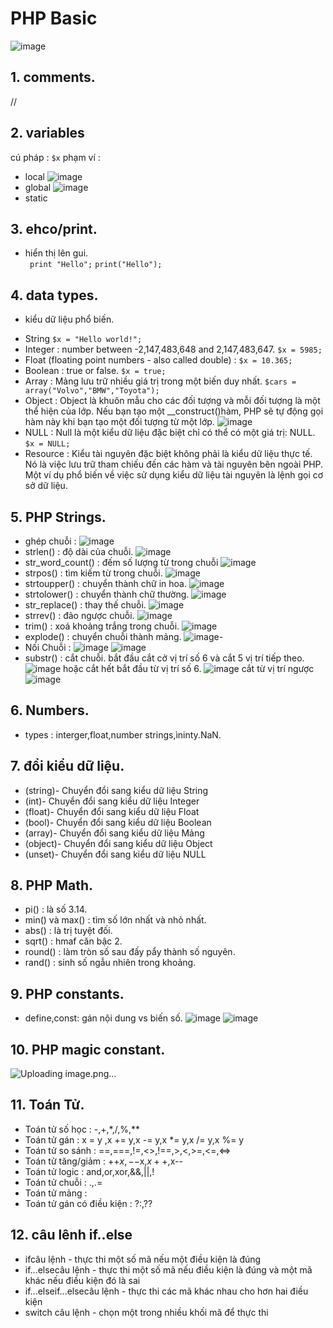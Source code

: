# PHP Basic
![image](https://github.com/user-attachments/assets/8febb743-0681-4a5c-a8b5-8631634bc56c)
## 1. comments.
 //
## 2. variables
cú pháp : 
```$x```
phạm ví : 
- local
![image](https://github.com/user-attachments/assets/8a55e15c-10a5-42d2-a447-3a1ede06ca9e)
- global
![image](https://github.com/user-attachments/assets/bbb28f82-d53a-47c9-8079-d685af52ef51)
- static
## 3.  ehco/print.
- hiển thị lên gui.  
``` print "Hello";```
```print("Hello");```
## 4. data types.
- kiểu dữ liệu phổ biến.
+ String
```$x = "Hello world!";```
+ Integer : number between -2,147,483,648 and 2,147,483,647.
```$x = 5985;```
+ Float (floating point numbers - also called double) :
```$x = 10.365;```
+ Boolean : true or false.
```$x = true; ```
+ Array : Mảng lưu trữ nhiều giá trị trong một biến duy nhất.
 ```$cars = array("Volvo","BMW","Toyota");```
+ Object : Object là khuôn mẫu cho các đối tượng và mỗi đối tượng là một thể hiện của lớp.
Nếu bạn tạo một __construct()hàm, PHP sẽ tự động gọi hàm này khi bạn tạo một đối tượng từ một lớp.
![image](https://github.com/user-attachments/assets/25a45fa8-e525-468e-b7b2-ebe60553f84f)
+ NULL : Null là một kiểu dữ liệu đặc biệt chỉ có thể có một giá trị: NULL.
```$x = NULL; ```
+ Resource : Kiểu tài nguyên đặc biệt không phải là kiểu dữ liệu thực tế. Nó là việc lưu trữ tham chiếu đến các hàm và tài nguyên bên ngoài PHP.
Một ví dụ phổ biến về việc sử dụng kiểu dữ liệu tài nguyên là lệnh gọi cơ sở dữ liệu.
## 5. PHP Strings.
- ghép chuỗi :
![image](https://github.com/user-attachments/assets/1c9be7c9-2283-4b73-88d3-7a1748064824)
- strlen() :  độ dài của chuỗi.
![image](https://github.com/user-attachments/assets/fe584465-de3b-495a-b480-8fee8b0e5769)
- str_word_count() : đếm số lượng từ trong chuỗi
![image](https://github.com/user-attachments/assets/357c5369-8073-4a06-9527-89a7baeccf35)
- strpos() : tìm kiếm từ trong chuỗi.
![image](https://github.com/user-attachments/assets/3de101f2-05b5-4c72-b4b5-43c37804ba94)
- strtoupper() : chuyển thành chữ in hoa.
![image](https://github.com/user-attachments/assets/a6229c24-d3b9-4ca7-8ca8-52a2d324a03e)
- strtolower() : chuyển thành chữ thường.
![image](https://github.com/user-attachments/assets/2e3b03ad-78d1-41bd-99a5-03fa0ae082ee)
-  str_replace() : thay thế chuỗi.
![image](https://github.com/user-attachments/assets/8bf516e7-2e6c-43cc-807c-99118b55eefe)
- strrev() : đảo ngược chuỗi.
![image](https://github.com/user-attachments/assets/96ae1d16-fe38-452f-a8f1-28f200d9eff8)
- trim() : xoá khoảng trắng trong chuỗi.
![image](https://github.com/user-attachments/assets/afe95f9e-ba33-40bb-9202-154cedc9ccd8)
- explode() : chuyển chuỗi  thành mảng.
![image](https://github.com/user-attachments/assets/f4e8fdb7-d844-445b-a5f6-dece57c82a8c)-
- Nối Chuỗi :
![image](https://github.com/user-attachments/assets/64ac0d10-9bb9-4c4e-8a6b-660e1a4587f9)
![image](https://github.com/user-attachments/assets/a0d1144a-6924-45aa-83bd-54ffc7774b22)
- substr() : cắt chuỗi.
bắt đầu cắt cở vị trí số 6 và cắt 5 vị trí tiếp theo.
![image](https://github.com/user-attachments/assets/c078d917-ad63-4b6b-9f53-22216e2e0975)
hoặc cắt hết bắt đầu từ vị trí số 6.
![image](https://github.com/user-attachments/assets/9bb3fd19-f259-4b81-a266-ac54718ca244)
 cắt từ vị trí ngược
![image](https://github.com/user-attachments/assets/478714ed-51fb-481f-8961-43241e7bfac6)
## 6. Numbers. 
- types : interger,float,number strings,ìninty.NaN.
## 7. đổi kiểu dữ liệu.
- (string)- Chuyển đổi sang kiểu dữ liệu String
- (int)- Chuyển đổi sang kiểu dữ liệu Integer
- (float)- Chuyển đổi sang kiểu dữ liệu Float
- (bool)- Chuyển đổi sang kiểu dữ liệu Boolean
- (array)- Chuyển đổi sang kiểu dữ liệu Mảng
- (object)- Chuyển đổi sang kiểu dữ liệu Object
- (unset)- Chuyển đổi sang kiểu dữ liệu NULL
## 8. PHP Math.
- pi() : là số 3.14.
- min() và max() : tìm số lớn nhất và nhỏ nhất.
- abs() : là trị tuyệt đối.
- sqrt() : hmaf căn bậc 2.
- round() : làm tròn số sau đấy pẩy thành số nguyên.
- rand() : sinh số ngẫu nhiên trong khoảng.
## 9. PHP constants.
- define,const: gán nội dung vs biến số.
![image](https://github.com/user-attachments/assets/3ef76910-3a8e-43c7-b3ac-a732392be707)
![image](https://github.com/user-attachments/assets/7ede5cde-e4c2-46db-8e28-117cada0bad8)
## 10. PHP magic constant.
![Uploading image.png…]()
## 11. Toán Tử.
- Toán tử số học : -,+,*,/,%,**
- Toán tử gán : x = y	,x += y,x -= y,x *= y,x /= y,x %= y
- Toán tử so sánh : ==,===,!=,<>,!==,>,<,>=,<=,<=>
- Toán tử tăng/giảm : ++$x,--$x,$x++,$x--
- Toán tử logic :  and,or,xor,&&,||,!
- Toán tử chuỗi : .,.=
- Toán tử mảng : 
- Toán tử gán có điều kiện : ?:,??
## 12. câu lênh if..else
- ifcâu lệnh - thực thi một số mã nếu một điều kiện là đúng
- if...elsecâu lệnh - thực thi một số mã nếu điều kiện là đúng và một mã khác nếu điều kiện đó là sai
- if...elseif...elsecâu lệnh - thực thi các mã khác nhau cho hơn hai điều kiện
- switch câu lệnh - chọn một trong nhiều khối mã để thực thi


